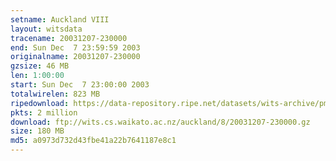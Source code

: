 ```yaml
---
setname: Auckland VIII
layout: witsdata
tracename: 20031207-230000
end: Sun Dec  7 23:59:59 2003
originalname: 20031207-230000
gzsize: 46 MB
len: 1:00:00
start: Sun Dec  7 23:00:00 2003
totalwirelen: 823 MB
ripedownload: https://data-repository.ripe.net/datasets/wits-archive/pma/long/auck/8//20031207-230000.gz
pkts: 2 million
download: ftp://wits.cs.waikato.ac.nz/auckland/8/20031207-230000.gz
size: 180 MB
md5: a0973d732d43fbe41a22b7641187e8c1
---
```

